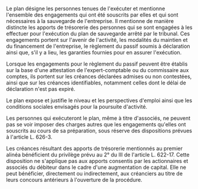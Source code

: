 Le plan désigne les personnes tenues de l'exécuter et mentionne l'ensemble des engagements qui ont été souscrits par elles et qui sont nécessaires à la sauvegarde de l'entreprise. Il mentionne de manière distincte les apports de trésorerie des personnes qui se sont engagées à les effectuer pour l'exécution du plan de sauvegarde arrêté par le tribunal. Ces engagements portent sur l'avenir de l'activité, les modalités du maintien et du financement de l'entreprise, le règlement du passif soumis à déclaration ainsi que, s'il y a lieu, les garanties fournies pour en assurer l'exécution.

Lorsque les engagements pour le règlement du passif peuvent être établis sur la base d'une attestation de l'expert-comptable ou du commissaire aux comptes, ils portent sur les créances déclarées admises ou non contestées, ainsi que sur les créances identifiables, notamment celles dont le délai de déclaration n'est pas expiré.

Le plan expose et justifie le niveau et les perspectives d'emploi ainsi que les conditions sociales envisagés pour la poursuite d'activité.

Les personnes qui exécuteront le plan, même à titre d'associés, ne peuvent pas se voir imposer des charges autres que les engagements qu'elles ont souscrits au cours de sa préparation, sous réserve des dispositions prévues à l'article L. 626-3.

Les créances résultant des apports de trésorerie mentionnés au premier alinéa bénéficient du privilège prévu au 2° du III de l'article L. 622-17. Cette disposition ne s'applique pas aux apports consentis par les actionnaires et associés du débiteur dans le cadre d'une augmentation de capital. Elle ne peut bénéficier, directement ou indirectement, aux créanciers au titre de leurs concours antérieurs à l'ouverture de la procédure.
